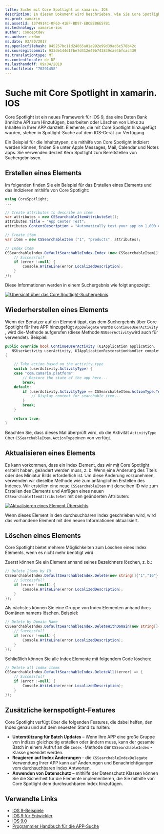 ```yaml
---
title: Suche mit Core Spotlight in xamarin. IOS
description: In diesem Dokument wird beschrieben, wie Sie Core Spotlight in einer xamarin. IOS-Anwendung verwenden können, um Links zu in-App-Inhalten bereitzustellen. Darin wird erläutert, wie durchsuchbare Elemente erstellt, wieder hergestellt, aktualisiert und gelöscht werden.
ms.prod: xamarin
ms.assetid: 1374914C-0F63-41BF-BD97-EBCEE86E57B1
ms.technology: xamarin-ios
author: conceptdev
ms.author: crdun
ms.date: 03/20/2017
ms.openlocfilehash: 845257bc11d24865a01a992e99d39ad6c578b42c
ms.sourcegitcommit: 933de144d1fbe7d412e49b743839cae4bfcac439
ms.translationtype: MT
ms.contentlocale: de-DE
ms.lasthandoff: 09/04/2019
ms.locfileid: "70291458"
---
```

# <a name="search-with-core-spotlight-in-xamarinios"></a>Suche mit Core Spotlight in xamarin. IOS

Core Spotlight ist ein neues Framework für IOS 9, das eine Daten Bank ähnliche API zum Hinzufügen, bearbeiten oder Löschen von Links zu Inhalten in Ihrer APP darstellt. Elemente, die mit Core Spotlight hinzugefügt wurden, stehen in Spotlight-Suche auf dem IOS-Gerät zur Verfügung.

Ein Beispiel für die Inhaltstypen, die mithilfe von Core Spotlight indiziert werden können, finden Sie unter Apple Messages, Mail, Calendar und Notes apps. Sie verwenden derzeit Kern Spotlight zum Bereitstellen von Suchergebnissen.

## <a name="creating-an-item"></a>Erstellen eines Elements

Im folgenden finden Sie ein Beispiel für das Erstellen eines Elements und das Indizieren mithilfe von Core Spotlight:

```csharp
using CoreSpotlight;
...

// Create attributes to describe an item
var attributes = new CSSearchableItemAttributeSet();
attributes.Title = "App Center Test";
attributes.ContentDescription = "Automatically test your app on 1,000 devices in the cloud.";

// Create item
var item = new CSSearchableItem ("1", "products", attributes);

// Index item
CSSearchableIndex.DefaultSearchableIndex.Index (new CSSearchableItem[]{ item }, (error) => {
    // Successful?
    if (error !=null) {
        Console.WriteLine(error.LocalizedDescription);
    }
});
```

Diese Informationen werden in einem Suchergebnis wie folgt angezeigt:

[![](corespotlight-images/corespotlight01.png "Übersicht über das Core Spotlight-Suchergebnis")](corespotlight-images/corespotlight01.png#lightbox)

## <a name="restoring-an-item"></a>Wiederherstellen eines Elements

Wenn der Benutzer auf ein Element tippt, das dem Suchergebnis über Core Spotlight für Ihre APP hinzugefügt `AppDelegate` wurde `ContinueUserActivity` , wird die-Methode aufgerufen (diese Methode `NSUserActivity`wird auch für verwendet). Beispiel:

```csharp
public override bool ContinueUserActivity (UIApplication application,
   NSUserActivity userActivity, UIApplicationRestorationHandler completionHandler)
{

    // Take action based on the activity type
    switch (userActivity.ActivityType) {
    case "com.xamarin.platform":
        // Restore the state of the app here...
        break;
    default:
        if (userActivity.ActivityType == CSSearchableItem.ActionType.ToString ()) {
            // Display content for searchable item...
        }
        break;
    }

    return true;
}
```

Beachten Sie, dass dieses Mal überprüft wird, ob die Aktivität `ActivityType` über `CSSearchableItem.ActionType`einen von verfügt.

## <a name="updating-an-item"></a>Aktualisieren eines Elements

Es kann vorkommen, dass ein Index Element, das wir mit Core Spotlight erstellt haben, geändert werden muss, z. b. Wenn eine Änderung des Titels oder des Miniatur Bilds erforderlich ist. Um diese Änderung vorzunehmen, verwenden wir dieselbe Methode wie zum anfänglichen Erstellen des Indexes.
Wir erstellen eine neue `CSSearchableItem` mit derselben ID wie zum Erstellen des Elements und Anfügen eines neuen `CSSearchableItemAttributeSet` mit den geänderten Attributen:

[![](corespotlight-images/corespotlight02.png "Aktualisieren eines Element Übersichts")](corespotlight-images/corespotlight02.png#lightbox)

Wenn dieses Element in den durchsuchbaren Index geschrieben wird, wird das vorhandene Element mit den neuen Informationen aktualisiert.

## <a name="deleting-an-item"></a>Löschen eines Elements

Core Spotlight bietet mehrere Möglichkeiten zum Löschen eines Index Elements, wenn es nicht mehr benötigt wird.

Zuerst können Sie ein Element anhand seines Bezeichners löschen, z. b.:

```csharp
// Delete Items by ID
CSSearchableIndex.DefaultSearchableIndex.Delete(new string[]{"1","16"},(error) => {
    // Successful?
    if (error !=null) {
        Console.WriteLine(error.LocalizedDescription);
    }
});
```

Als nächstes können Sie eine Gruppe von Index Elementen anhand ihres Domänen namens löschen. Beispiel:

```csharp
// Delete by Domain Name
CSSearchableIndex.DefaultSearchableIndex.DeleteWithDomain(new string[]{"domain-name"},(error) => {
    // Successful?
    if (error !=null) {
        Console.WriteLine(error.LocalizedDescription);
    }
});
```

Schließlich können Sie alle Index Elemente mit folgendem Code löschen:

```csharp
// Delete all index items
CSSearchableIndex.DefaultSearchableIndex.DeleteAll((error) => {
    // Successful?
    if (error !=null) {
        Console.WriteLine(error.LocalizedDescription);
    }
});
```

## <a name="additional-core-spotlight-features"></a>Zusätzliche kernspotlight-Features

Core Spotlight verfügt über die folgenden Features, die dabei helfen, den Index genau und auf dem neuesten Stand zu halten:

- **Unterstützung für Batch Updates** – Wenn Ihre APP eine große Gruppe von Indizes gleichzeitig erstellen oder ändern muss, kann der gesamte Batch in einem Aufruf an die `Index` -Methode der `CSSearchableIndex` -Klasse gesendet werden.
- **Reagieren auf Index Änderungen** – die `CSSearchableIndexDelegate` Verwendung Ihrer APP kann auf Änderungen und Benachrichtigungen vom durchsuchbaren Index Antworten.
- **Anwenden von Datenschutz** – mithilfe der Datenschutz Klassen können Sie die Sicherheit für die Elemente implementieren, die Sie mithilfe von Core Spotlight dem durchsuchbaren Index hinzufügen.



## <a name="related-links"></a>Verwandte Links

- [IOS 9-Beispiele](https://docs.microsoft.com/samples/browse/?products=xamarin&term=Xamarin.iOS+iOS9)
- [IOS 9 für Entwickler](https://developer.apple.com/ios/pre-release/)
- [iOS 9.0](https://developer.apple.com/library/prerelease/ios/releasenotes/General/WhatsNewIniOS/Articles/iOS9.html)
- [Programmier Handbuch für die APP-Suche](https://developer.apple.com/library/prerelease/ios/documentation/General/Conceptual/AppSearch/index.html#//apple_ref/doc/uid/TP40016308)
